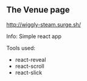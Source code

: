 ## The Venue page

http://wiggly-steam.surge.sh/

Info: Simple react app

Tools used:
* react-reveal
* react-scroll
* react-slick

